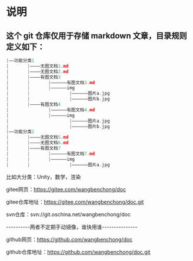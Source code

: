 # 说明

## 这个 git 仓库仅用于存储 markdown 文章，目录规则定义如下：

```c
|——功能分类1
|		|————无图文档1.md
|		|————无图文档2.md
|		|————有图文档3
|		|		|——————有图文档3.md
|		|		|——————img
|		|				|——————图片a.jpg
|		|				|——————图片b.jpg
|		|————有图文档4
|				|——————有图文档4.md
|				|——————img
|						|——————图片a.jpg
|						|——————图片b.jpg
|——功能分类2
|		|————无图文档5.md
|		|————无图文档6.md
|		|————有图文档7
|		|		|——————有图文档7.md
|		|		|——————img
|		|				|——————图片a.jpg
```

比如大分类：Unity，数学，渲染

gitee网页：https://gitee.com/wangbenchong/doc

gitee仓库地址：https://gitee.com/wangbenchong/doc.git

svn仓库：svn://git.oschina.net/wangbenchong/doc

----------两者不定期手动镜像，谁快用谁---------------

github网页：https://github.com/wangbenchong/doc

github仓库地址：https://github.com/wangbenchong/doc.git

